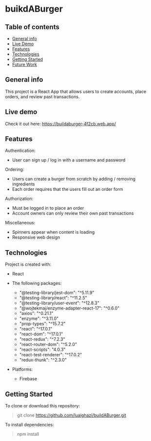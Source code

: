 # buikdABurger

## Table of contents
* [General info](#general-info)
* [Live Demo](#live-demo)
* [Features](#features)
* [Technologies](#technologies)
* [Getting Started](#getting-started)
* [Future Work](#future-work)

## General info
This project is a React App that allows users to create accounts, place orders, and review past transactions.


## Live demo
Check it out here: https://buildaburger-4f2cb.web.app/
	

## Features 
Authentication:
* User can sign up / log in with a username and password

Ordering: 
* Users can create a burger from scratch by adding / removing ingredients 
* Each order requires that the users fill out an order form 

Authorization:
* Must be logged in to place an order
* Account owners can only review their own past transactions

Miscellaneous: 
* Spinners appear when content is loading
* Responsive web design


## Technologies
Project is created with:
* React
* The following packages: 
  * "@testing-library/jest-dom": "^5.11.9"
  * "@testing-library/react": "^11.2.5"
  * "@testing-library/user-event": "^12.8.3"
  * "@wojtekmaj/enzyme-adapter-react-17": "^0.6.0"
  * "axios": "^0.21.1"
  * "enzyme": "^3.11.0"
  * "prop-types": "^15.7.2"
  * "react": "^17.0.1"
  * "react-dom": "^17.0.1"
  * "react-redux": "^7.2.3"
  * "react-router-dom": "^5.2.0"
  * "react-scripts": "4.0.3"
  * "react-test-renderer": "^17.0.2"
  * "redux-thunk": "^2.3.0"

* Platforms: 
	* Firebase 

## Getting Started
To clone or download this repository: 
> git clone https://github.com/luaighazi/buildABurger.git

To install dependencies:
> npm install

